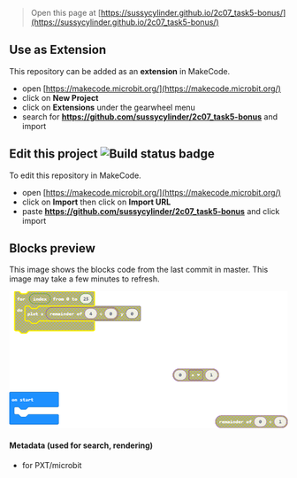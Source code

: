 
> Open this page at [https://sussycylinder.github.io/2c07_task5-bonus/](https://sussycylinder.github.io/2c07_task5-bonus/)

## Use as Extension

This repository can be added as an **extension** in MakeCode.

* open [https://makecode.microbit.org/](https://makecode.microbit.org/)
* click on **New Project**
* click on **Extensions** under the gearwheel menu
* search for **https://github.com/sussycylinder/2c07_task5-bonus** and import

## Edit this project ![Build status badge](https://github.com/sussycylinder/2c07_task5-bonus/workflows/MakeCode/badge.svg)

To edit this repository in MakeCode.

* open [https://makecode.microbit.org/](https://makecode.microbit.org/)
* click on **Import** then click on **Import URL**
* paste **https://github.com/sussycylinder/2c07_task5-bonus** and click import

## Blocks preview

This image shows the blocks code from the last commit in master.
This image may take a few minutes to refresh.

![A rendered view of the blocks](https://github.com/sussycylinder/2c07_task5-bonus/raw/master/.github/makecode/blocks.png)

#### Metadata (used for search, rendering)

* for PXT/microbit
<script src="https://makecode.com/gh-pages-embed.js"></script><script>makeCodeRender("{{ site.makecode.home_url }}", "{{ site.github.owner_name }}/{{ site.github.repository_name }}");</script>
